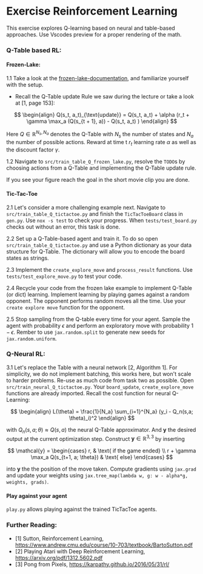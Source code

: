 # Exercise Reinforcement Learning
This exercise explores Q-learning based on neural and table-based approaches. Use Vscodes preview for 
a proper rendering of the math.

### Q-Table based RL:
#### Frozen-Lake:

1.1 Take a look at the [frozen-lake-documentation](https://gymnasium.farama.org/environments/toy_text/frozen_lake/), and familiarize yourself with the setup.
- Recall the Q-Table update Rule we saw during the lecture or take a look at [1, page 153]:


$$
    \begin{align}
    Q(s_t, a_t)_{\text{update}} = Q(s_t, a_t) + \alpha (r_t  + \gamma \max_a (Q(s_{t + 1}, a)) - Q(s_t, a_t) ) 
    \end{align}
$$

Here $Q \in \mathbb{R}^{N_s, N_a}$ denotes the Q-Table with $N_s$ the number of states and $N_a$ the number of possible actions. Reward at time t $r_t$ learning rate $\alpha$ as well as the discount factor $\gamma$.

1.2 Navigate to `src/train_table_Q_frozen_lake.py`, resolve the `TODO`s by choosing actions from a Q-Table and implementing the Q-Table update rule.

If you see your figure reach the goal in the short movie clip you are done.

#### Tic-Tac-Toe
2.1 Let's consider a more challenging example next. Navigate to `src/train_table_Q_tictactoe.py` and finish the `TicTacToeBoard` class in `gen.py`. Use `nox -s test` to check your
progress. When `tests/test_board.py` checks out without an error, this task is done.

2.2 Set up a Q-Table-based agent and train it. To do so open `src/train_table_Q_tictactoe.py` and use a Python dictionary as your data structure for Q-Table. The dictionary will allow you to encode the board states as strings.

2.3 Implement the `create_explore_move` and `process_result` functions. Use `tests/test_explore_move.py` to test your code. 

2.4 Recycle your code from the frozen lake example to implement Q-Table (or dict) learning. Implement learning by playing games against a random opponent. The opponent performs random moves all the time. Use your `create explore move` function for the opponent. 

2.5 Stop sampling from the Q-table every time for your agent. Sample the agent with probability $\epsilon$ and
perform an exploratory move with probability $1 - \epsilon$. Rember to use `jax.random.split` to generate new seeds for `jax.random.uniform`. 

### Q-Neural RL:
3.1 Let's replace the Table with a neural network [2, Algorithm 1]. For simplicity, we do not implement batching, this works here, but won't scale to harder problems. Re-use as much code from task two as possible. Open  `src/train_neural_Q_tictactoe.py`. Your `board_update`, `create_explore_move` functions are already imported.
Recall the cost function for neural Q-Learning:

$$
    \begin{align}
        L(\theta) = \frac{1}{N_a} \sum_{i=1}^{N_a} (y_i - Q_n(s,a; \theta)_i)^2
    \end{align}
$$

with $Q_n(s,a; \theta) \approx Q(s,a)$ the neural Q-Table approximator. And $\mathbf{y}$ the desired output 
at the current optimization step. Construct $\mathbf{y} \in \mathbb{R}^{3,3}$ by inserting 

$$
\mathcal{y} =
\begin{cases}
    r,  & \text{  if the game ended} \\
    r + \gamma \max_a Q(s_{t+1, a; \theta}) & \text{ else}
\end{cases}
$$

into $\mathbf{y}$ the the position of the move taken. Compute gradients using `jax.grad` and update your weights using `jax.tree_map(lambda w, g: w - alpha*g, weights, grads)`.

#### Play against your agent
`play.py` allows playing against the trained TicTacToe agents.

### Further Reading:
- [1] Sutton, Reinforcement Learning, https://www.andrew.cmu.edu/course/10-703/textbook/BartoSutton.pdf
- [2] Playing Atari with Deep Reinforcement Learning, https://arxiv.org/pdf/1312.5602.pdf
- [3] Pong from Pixels, https://karpathy.github.io/2016/05/31/rl/
